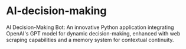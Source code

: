 # AI-decision-making
AI Decision-Making Bot: An innovative Python application integrating OpenAI's GPT model for dynamic decision-making, enhanced with web scraping capabilities and a memory system for contextual continuity.
